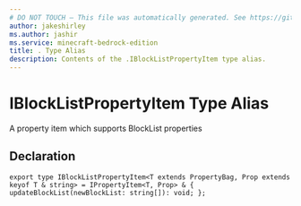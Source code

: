 ```yaml
---
# DO NOT TOUCH — This file was automatically generated. See https://github.com/mojang/minecraftapidocsgenerator to modify descriptions, examples, etc.
author: jakeshirley
ms.author: jashir
ms.service: minecraft-bedrock-edition
title: . Type Alias
description: Contents of the .IBlockListPropertyItem type alias.
---
```

# IBlockListPropertyItem Type Alias

A property item which supports BlockList properties

## Declaration
`export type IBlockListPropertyItem<T extends PropertyBag, Prop extends keyof T & string> = IPropertyItem<T, Prop> & {
    updateBlockList(newBlockList: string[]): void;
};`

